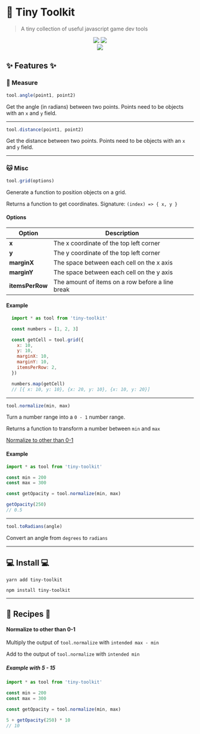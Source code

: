 # :wrench: Tiny Toolkit

> A tiny collection of useful javascript game dev tools

<div align="center">
  <img src="https://badgen.net/npm/v/tiny-toolkit?icon=npm" />
  <img src="https://badgen.net/npm/dw/tiny-toolkit?icon=npm" />
</div>
<div align="center">
  <img src="https://badgen.net/github/last-commit/sajmoni/tiny-toolkit?icon=github" />
</div>

## :sparkles: Features :sparkles:

### :straight_ruler: Measure

```js
tool.angle(point1, point2)
```

Get the angle (in radians) between two points. Points need to be objects with an `x` and `y` field.

---

```js
tool.distance(point1, point2)
```

Get the distance between two points. Points need to be objects with an `x` and `y` field.

---

### :cat: Misc

```js
tool.grid(options)
``` 

Generate a function to position objects on a grid.

Returns a function to get coordinates. Signature: `(index) => { x, y }`

#### Options

Option | Description
-- | -- 
**x** | The x coordinate of the top left corner
**y** | The y coordinate of the top left corner
**marginX** | The space between each cell on the x axis
**marginY** | The space between each cell on the y axis
**itemsPerRow** | The amount of items on a row before a line break

#### Example

```js
  import * as tool from 'tiny-toolkit'

  const numbers = [1, 2, 3]

  const getCell = tool.grid({
    x: 10,
    y: 10,
    marginX: 10,
    marginY: 10,
    itemsPerRow: 2,
  })

  numbers.map(getCell)
  // [{ x: 10, y: 10}, {x: 20, y: 10}, {x: 10, y: 20}]
```

---

```js
tool.normalize(min, max)
``` 

Turn a number range into a `0 - 1` number range.

Returns a function to transform a number between `min` and `max`

[Normalize to other than 0-1](#normalize-to-other-than-0-1)

#### Example

```js
import * as tool from 'tiny-toolkit'

const min = 200
const max = 300

const getOpacity = tool.normalize(min, max)

getOpacity(250)
// 0.5
```

---

```js
tool.toRadians(angle)
``` 

Convert an angle from `degrees` to `radians`

---

## :computer: Install :computer:

`yarn add tiny-toolkit`

`npm install tiny-toolkit`

---

## :book: Recipes :book:

#### Normalize to other than 0-1

Multiply the output of `tool.normalize` with `intended max - min`

Add to the output of `tool.normalize` with `intended min`

##### Example with 5 - 15

```js
import * as tool from 'tiny-toolkit'

const min = 200
const max = 300

const getOpacity = tool.normalize(min, max)

5 + getOpacity(250) * 10
// 10
```
